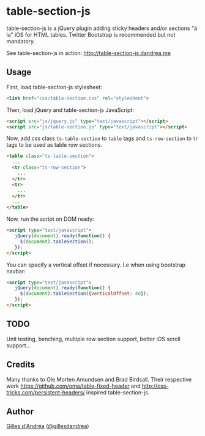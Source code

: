 # table-section-js

table-section-js is a jQuery plugin adding sticky headers and/or sections "à la" iOS for HTML tables.
Twitter Bootstrap is recommended but not mandatory.

See table-section-js in action: http://table-section-js.dandrea.me


## Usage

First, load table-section-js stylesheet:

```html
<link href="css/table-section.css" rel="stylesheet">
```

Then, load jQuery and table-section-js JavaScript:

```html
<script src="js/jquery.js" type="text/javascript"></script>
<script src="js/table-section.js" type="text/javascript"></script>
```

Now, add css class `ts-table-section` to `table` tags and
`ts-row-section` to `tr` tags to be used as table row sections.

```html
<table class="ts-table-section">
  ...
  <tr class="ts-row-section">
    ...
  </tr>
  <tr>
    ...
  </tr>
  ...
</table>
```

Now, run the script on DOM ready:

```html
<script type="text/javascript">
   jQuery(document).ready(function() {
     $(document).tableSection();
   });
</script>
```

You can specify a vertical offset if necessary. I.e when using bootstrap navbar:

```html
<script type="text/javascript">
   jQuery(document).ready(function() {
     $(document).tableSection({verticalOffset: 40});
   });
</script>
```


## TODO

Unit testing, benching, multiple row section support, better iOS scroll support...


## Credits

Many thanks to Ole Morten Amundsen and Brad Birdsall.
Their respective work https://github.com/oma/table-fixed-header and http://css-tricks.com/persistent-headers/ inspired table-section-js.


## Author

[Gilles d'Andréa](http://about.me/gilles.dandrea) ([@gillesdandrea](http://twitter.com/gillesdandrea))

